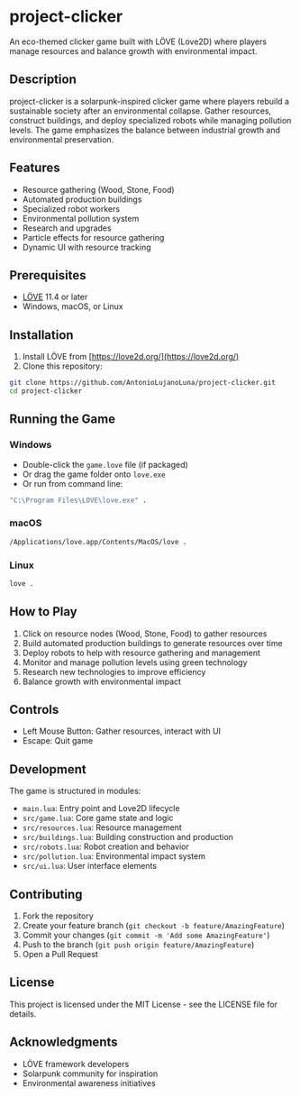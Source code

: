 # project-clicker

An eco-themed clicker game built with LÖVE (Love2D) where players manage resources and balance growth with environmental impact.

## Description

project-clicker is a solarpunk-inspired clicker game where players rebuild a sustainable society after an environmental collapse. Gather resources, construct buildings, and deploy specialized robots while managing pollution levels. The game emphasizes the balance between industrial growth and environmental preservation.

## Features

- Resource gathering (Wood, Stone, Food)
- Automated production buildings
- Specialized robot workers
- Environmental pollution system
- Research and upgrades
- Particle effects for resource gathering
- Dynamic UI with resource tracking

## Prerequisites

- [LÖVE](https://love2d.org/) 11.4 or later
- Windows, macOS, or Linux

## Installation

1. Install LÖVE from [https://love2d.org/](https://love2d.org/)
2. Clone this repository:
```bash
git clone https://github.com/AntonioLujanoLuna/project-clicker.git
cd project-clicker
```

## Running the Game

### Windows
- Double-click the `game.love` file (if packaged)
- Or drag the game folder onto `love.exe`
- Or run from command line:
```bash
"C:\Program Files\LOVE\love.exe" .
```

### macOS
```bash
/Applications/love.app/Contents/MacOS/love .
```

### Linux
```bash
love .
```

## How to Play

1. Click on resource nodes (Wood, Stone, Food) to gather resources
2. Build automated production buildings to generate resources over time
3. Deploy robots to help with resource gathering and management
4. Monitor and manage pollution levels using green technology
5. Research new technologies to improve efficiency
6. Balance growth with environmental impact

## Controls

- Left Mouse Button: Gather resources, interact with UI
- Escape: Quit game

## Development

The game is structured in modules:
- `main.lua`: Entry point and Love2D lifecycle
- `src/game.lua`: Core game state and logic
- `src/resources.lua`: Resource management
- `src/buildings.lua`: Building construction and production
- `src/robots.lua`: Robot creation and behavior
- `src/pollution.lua`: Environmental impact system
- `src/ui.lua`: User interface elements

## Contributing

1. Fork the repository
2. Create your feature branch (`git checkout -b feature/AmazingFeature`)
3. Commit your changes (`git commit -m 'Add some AmazingFeature'`)
4. Push to the branch (`git push origin feature/AmazingFeature`)
5. Open a Pull Request

## License

This project is licensed under the MIT License - see the LICENSE file for details.

## Acknowledgments

- LÖVE framework developers
- Solarpunk community for inspiration
- Environmental awareness initiatives 